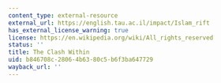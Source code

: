 ```yaml
---
content_type: external-resource
external_url: https://english.tau.ac.il/impact/Islam_rift
has_external_license_warning: true
license: https://en.wikipedia.org/wiki/All_rights_reserved
status: ''
title: The Clash Within
uid: b846708c-2806-4b63-80c5-b6f3ba647729
wayback_url: ''
---
```

